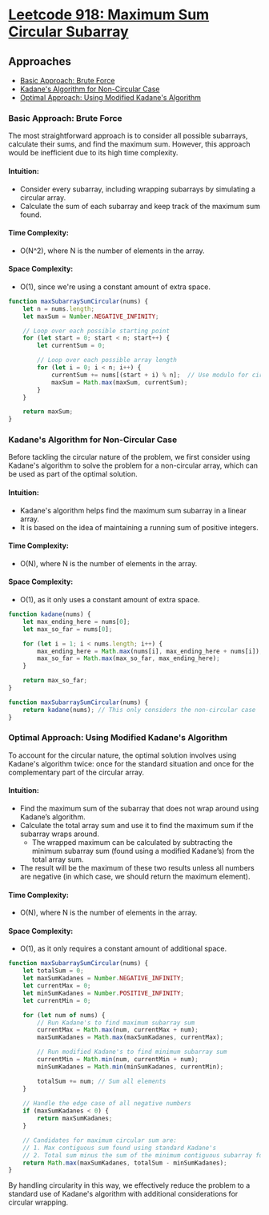 # [Leetcode 918: Maximum Sum Circular Subarray](https://leetcode.com/problems/maximum-sum-circular-subarray/)

## Approaches
- [Basic Approach: Brute Force](#basic-approach-brute-force)
- [Kadane's Algorithm for Non-Circular Case](#kadane-algorithm-for-non-circular-case)
- [Optimal Approach: Using Modified Kadane's Algorithm](#optimal-approach-using-modified-kadanes-algorithm)

### Basic Approach: Brute Force

The most straightforward approach is to consider all possible subarrays, calculate their sums, and find the maximum sum. However, this approach would be inefficient due to its high time complexity.

#### Intuition:
- Consider every subarray, including wrapping subarrays by simulating a circular array.
- Calculate the sum of each subarray and keep track of the maximum sum found.

#### Time Complexity:
- O(N^2), where N is the number of elements in the array.

#### Space Complexity:
- O(1), since we're using a constant amount of extra space.

```javascript
function maxSubarraySumCircular(nums) {
    let n = nums.length;
    let maxSum = Number.NEGATIVE_INFINITY;

    // Loop over each possible starting point
    for (let start = 0; start < n; start++) {
        let currentSum = 0;

        // Loop over each possible array length
        for (let i = 0; i < n; i++) {
            currentSum += nums[(start + i) % n];  // Use modulo for circular wrapping
            maxSum = Math.max(maxSum, currentSum);
        }
    }

    return maxSum;
}
```

### Kadane's Algorithm for Non-Circular Case

Before tackling the circular nature of the problem, we first consider using Kadane's algorithm to solve the problem for a non-circular array, which can be used as part of the optimal solution.

#### Intuition:
- Kadane's algorithm helps find the maximum sum subarray in a linear array.
- It is based on the idea of maintaining a running sum of positive integers.
  
#### Time Complexity:
- O(N), where N is the number of elements in the array.

#### Space Complexity:
- O(1), as it only uses a constant amount of extra space.

```javascript
function kadane(nums) {
    let max_ending_here = nums[0];
    let max_so_far = nums[0];

    for (let i = 1; i < nums.length; i++) {
        max_ending_here = Math.max(nums[i], max_ending_here + nums[i]);
        max_so_far = Math.max(max_so_far, max_ending_here);
    }

    return max_so_far;
}

function maxSubarraySumCircular(nums) {
    return kadane(nums); // This only considers the non-circular case
}
```

### Optimal Approach: Using Modified Kadane's Algorithm

To account for the circular nature, the optimal solution involves using Kadane's algorithm twice: once for the standard situation and once for the complementary part of the circular array.

#### Intuition:
- Find the maximum sum of the subarray that does not wrap around using Kadane’s algorithm.
- Calculate the total array sum and use it to find the maximum sum if the subarray wraps around.
  - The wrapped maximum can be calculated by subtracting the minimum subarray sum (found using a modified Kadane’s) from the total array sum.
- The result will be the maximum of these two results unless all numbers are negative (in which case, we should return the maximum element).

#### Time Complexity:
- O(N), where N is the number of elements in the array.

#### Space Complexity:
- O(1), as it only requires a constant amount of additional space.

```javascript
function maxSubarraySumCircular(nums) {
    let totalSum = 0;
    let maxSumKadanes = Number.NEGATIVE_INFINITY;
    let currentMax = 0;
    let minSumKadanes = Number.POSITIVE_INFINITY;
    let currentMin = 0;

    for (let num of nums) {
        // Run Kadane's to find maximum subarray sum
        currentMax = Math.max(num, currentMax + num);
        maxSumKadanes = Math.max(maxSumKadanes, currentMax);

        // Run modified Kadane's to find minimum subarray sum
        currentMin = Math.min(num, currentMin + num);
        minSumKadanes = Math.min(minSumKadanes, currentMin);

        totalSum += num; // Sum all elements
    }
    
    // Handle the edge case of all negative numbers
    if (maxSumKadanes < 0) {
        return maxSumKadanes;
    }

    // Candidates for maximum circular sum are:
    // 1. Max contiguous sum found using standard Kadane's
    // 2. Total sum minus the sum of the minimum contiguous subarray for circular case
    return Math.max(maxSumKadanes, totalSum - minSumKadanes);
}
```

By handling circularity in this way, we effectively reduce the problem to a standard use of Kadane's algorithm with additional considerations for circular wrapping.

